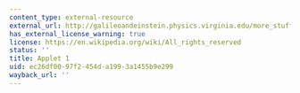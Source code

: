 ```yaml
---
content_type: external-resource
external_url: http://galileoandeinstein.physics.virginia.edu/more_stuff/Applets/Brownian/brownian.html
has_external_license_warning: true
license: https://en.wikipedia.org/wiki/All_rights_reserved
status: ''
title: Applet 1
uid: ec26df00-97f2-454d-a199-3a1455b9e299
wayback_url: ''
---
```

